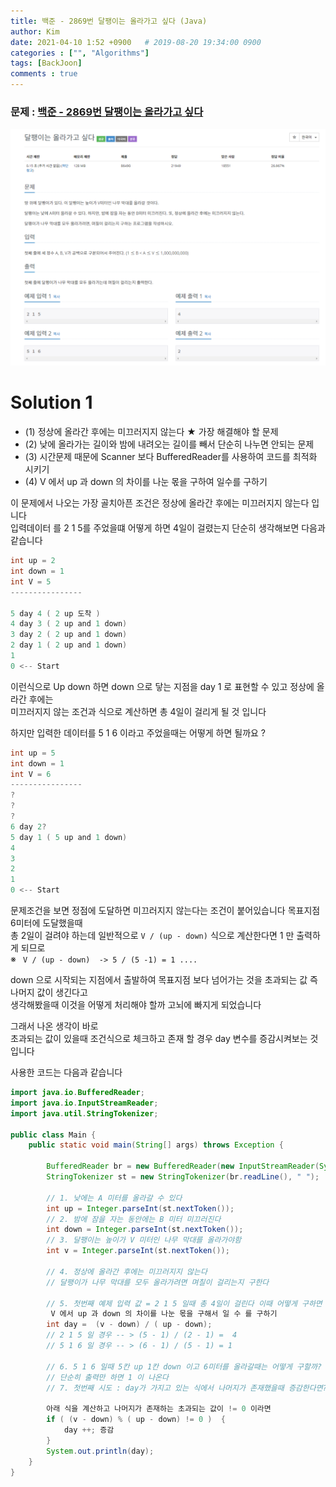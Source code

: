```yaml
---
title: 백준 - 2869번 달팽이는 올라가고 싶다 (Java)
author: Kim
date: 2021-04-10 1:52 +0900   # 2019-08-20 19:34:00 0900
categories : ["", "Algorithms"]
tags: [BackJoon]
comments : true
---
```


### 문제 : <a href = "https://www.acmicpc.net/problem/2869">백준 - 2869번 달팽이는 올라가고 싶다</a><br>
<img src = "/post/images/backjoon/2869.png"><br>

# Solution 1

* (1) 정상에 올라간 후에는 미끄러지지 않는다 ★ 가장 해결해야 할 문제
* (2) 낮에 올라가는 길이와 밤에 내려오는 길이를 빼서 단순히 나누면 안되는 문제
* (3) 시간문제 때문에 Scanner 보다 BufferedReader를 사용하여 코드를 최적화 시키기
* (4) V 에서 up 과 down 의 차이를 나눈 몫을 구하여 일수를 구하기

이 문제에서 나오는 가장 골치아픈 조건은 정상에 올라간 후에는 미끄러지지 않는다 입니다<br>
입력데이터 를 2 1 5를 주었을떄 어떻게 하면 4일이 걸렸는지 단순히 생각해보면 다음과 같습니다<br>

``` java
int up = 2 
int down = 1 
int V = 5
----------------

5 day 4 ( 2 up 도착 )
4 day 3 ( 2 up and 1 down)
3 day 2 ( 2 up and 1 down)
2 day 1 ( 2 up and 1 down)
1 
0 <-- Start 
```

이런식으로 Up down 하면 down 으로 닿는 지점을 day 1 로 표현할 수 있고 정상에 올라간 후에는<br>
미끄러지지 않는 조건과 식으로 계산하면 총 4일이 걸리게 될 것 입니다<br>

하지만 입력한 데이터를 5 1 6 이라고 주었을때는 어떻게 하면 될까요 ?<br>

``` java
int up = 5 
int down = 1 
int V = 6
----------------
?
?
?
6 day 2?
5 day 1 ( 5 up and 1 down)
4 
3 
2 
1 
0 <-- Start 
```
문제조건을 보면 정점에 도달하면 미끄러지지 않는다는 조건이 붙어있습니다 목표지점 6미터에 도달했을때<br>
총 2일이 걸려야 하는데 일반적으로 ``` V / (up - down) ``` 식으로 계산한다면 1 만 출력하게 되므로<br>
※ ``` V / (up - down)  -> 5 / (5 -1) = 1 ....```<br>

down 으로 시작되는 지점에서 출발하여 목표지점 보다 넘어가는 것을 초과되는 값 즉 나머지 값이 생긴다고<br>
생각해봤을때 이것을 어떻게 처리해야 할까 고뇌에 빠지게 되었습니다<br>

그래서 나온 생각이 바로<br>
초과되는 값이 있을때 조건식으로 체크하고 존재 할 경우 day 변수를 증감시켜보는 것 입니다<br>

사용한 코드는 다음과 같습니다<br>

```java
import java.io.BufferedReader;
import java.io.InputStreamReader;
import java.util.StringTokenizer;

public class Main {
    public static void main(String[] args) throws Exception {

        BufferedReader br = new BufferedReader(new InputStreamReader(System.in));
        StringTokenizer st = new StringTokenizer(br.readLine(), " ");

        // 1. 낮에는 A 미터를 올라갈 수 있다
        int up = Integer.parseInt(st.nextToken());
        // 2. 밤에 잠을 자는 동안에는 B 미터 미끄러진다
        int down = Integer.parseInt(st.nextToken());
        // 3. 달팽이는 높이가 V 미터인 나무 막대를 올라가야함
        int v = Integer.parseInt(st.nextToken());

        // 4. 정상에 올라간 후에는 미끄러지지 않는다
        // 달팽이가 나무 막대를 모두 올라가려면 며칠이 걸리는지 구한다

        // 5. 첫번째 예제 입력 값 = 2 1 5 일때 총 4일이 걸린다 이때 어떻게 구하면 될까?
         V 에서 up 과 down 의 차이를 나눈 몫을 구해서 일 수 를 구하기
        int day =  (v - down) / ( up - down); 
        // 2 1 5 일 경우 -- > (5 - 1) / (2 - 1) =  4
        // 5 1 6 일 경우 -- > (6 - 1) / (5 - 1) = 1

        // 6. 5 1 6 일때 5칸 up 1칸 down 이고 6미터를 올라갈때는 어떻게 구할까?
        // 단순히 출력만 하면 1 이 나온다
        // 7. 첫번째 시도 : day가 가지고 있는 식에서 나머지가 존재했을때 증감한다면?

        아래 식을 계산하고 나머지가 존재하는 초과되는 값이 != 0 이라면
        if ( (v - down) % ( up - down) != 0 )  {
            day ++; 증감
        }
        System.out.println(day);
    }
}
```

